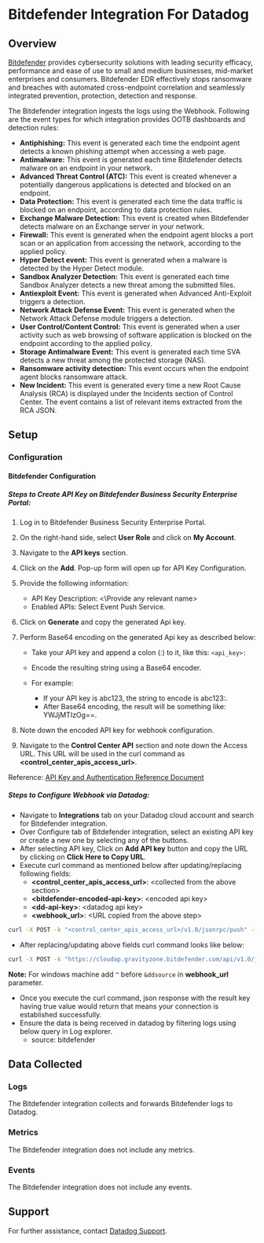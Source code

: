 # Bitdefender Integration For Datadog

## Overview

[Bitdefender][1] provides cybersecurity solutions with leading security efficacy, performance and ease of use to small and medium businesses, mid-market enterprises and consumers. Bitdefender EDR effectively stops ransomware and breaches with automated cross-endpoint correlation and seamlessly integrated prevention, protection, detection and response.

The Bitdefender integration ingests the logs using the Webhook. Following are the event types for which integration provides OOTB dashboards and detection rules:

- **Antiphishing:** This event is generated each time the endpoint agent detects a known phishing attempt when accessing a web page.
- **Antimalware:** This event is generated each time Bitdefender detects malware on an endpoint in your network.
- **Advanced Threat Control (ATC):** This event is created whenever a potentially dangerous applications is detected and blocked on an endpoint.
- **Data Protection:** This event is generated each time the data traffic is blocked on an endpoint, according to data protection rules.
- **Exchange Malware Detection:** This event is created when Bitdefender detects malware on an Exchange server in your network.
- **Firewall:** This event is generated when the endpoint agent blocks a port scan or an application from accessing the network, according to the applied policy.
- **Hyper Detect event:** This event is generated when a malware is detected by the Hyper Detect module.
- **Sandbox Analyzer Detection:** This event is generated each time Sandbox Analyzer detects a new threat among the submitted files.
- **Antiexploit Event:** This event is generated when Advanced Anti-Exploit triggers a detection.
- **Network Attack Defense Event:** This event is generated when the Network Attack Defense module triggers a detection.
- **User Control/Content Control:** This event is generated when a user activity such as web browsing of software application is blocked on the endpoint according to the applied policy.
- **Storage Antimalware Event:** This event is generated each time SVA detects a new threat among the protected storage (NAS).
- **Ransomware activity detection:** This event occurs when the endpoint agent blocks ransomware attack.
- **New Incident:** This event is generated every time a new Root Cause Analysis (RCA) is displayed under the Incidents section of Control Center. The event contains a list of relevant items extracted from the RCA JSON.

## Setup

### Configuration

#### Bitdefender Configuration

##### Steps to Create API Key on Bitdefender Business Security Enterprise Portal:
1. Log in to Bitdefender Business Security Enterprise Portal.
2. On the right-hand side, select **User Role** and click on **My Account**.
3. Navigate to the **API keys** section.
4. Click on the **Add**. Pop-up form will open up for API Key Configuration.
5. Provide the following information:
    - API Key Description: <\Provide any relevant name>
    - Enabled APIs: Select Event Push Service.
6. Click on **Generate** and copy the generated Api key. 
7. Perform Base64 encoding on the generated Api key as described below:
    - Take your API key and append a colon (\:) to it, like this: ```<api_key>:```
    - Encode the resulting string using a Base64 encoder.
    - For example:

      - If your API key is abc123, the string to encode is abc123:.
      - After Base64 encoding, the result will be something like: YWJjMTIzOg==.

8. Note down the encoded API key for webhook configuration.
9. Navigate to the **Control Center API** section and note down the Access URL. This URL will be used in the curl command as **\<control_center_apis_access_url>**.

Reference: [API Key and Authentication Reference Document][3]

##### Steps to Configure Webhook via Datadog:
- Navigate to **Integrations** tab on your Datadog cloud account and search for Bitdefender integration.
- Over Configure tab of Bitdefender integration, select an existing API key or create a new one by selecting any of the buttons.
- After selecting API key, Click on **Add API key** button and copy the URL by clicking on **Click Here to Copy URL**.
- Execute curl command as mentioned below after updating/replacing following fields: 
    - **\<control_center_apis_access_url>**: \<collected from the above section>
    - **\<bitdefender-encoded-api-key>**: \<encoded api key>
    - **\<dd-api-key>**: \<datadog api key>
    - **\<webhook_url>**:  \<URL copied from the above step>
```bash
curl -X POST -k "<control_center_apis_access_url>/v1.0/jsonrpc/push" --header "Authorization: Basic <bitdefender-encoded-api-key>" --header "Content-Type: application/json" --data "{\"params\": {\"status\": 1,\"serviceType\": \"jsonRPC\",\"serviceSettings\": {\"url\": \"<webhook_url>\",\"requireValidSslCertificate\": false,\"authorization\": \"<dd-api-key>\"},\"subscribeToEventTypes\": {\"av\": true,\"aph\": true,\"fw\": true,\"avc\": true,\"uc\": true,\"dp\": true,\"hd\": true,\"exchange-malware\": true,\"network-sandboxing\": true,\"new-incident\": true,\"antiexploit\": true,\"network-monitor\": true,\"ransomware-mitigation\": true,\"storage-antimalware\": true}},\"jsonrpc\": \"2.0\",\"method\": \"setPushEventSettings\",\"id\": \"bitdefender_push\"}"
```

- After replacing/updating above fields curl command looks like below:
```bash
curl -X POST -k "https://cloudap.gravityzone.bitdefender.com/api/v1.0/jsonrpc/push" --header "Authorization: Basic <bitdefender-encoded-api-key>" --header "Content-Type: application/json" --data "{\"params\": {\"status\": 1,\"serviceType\": \"jsonRPC\",\"serviceSettings\": {\"url\": \"https://http-intake.logs.datadoghq.com/api/v2/logs?dd-api-key=<dd-api-key>&ddsource=bitdefender\",\"requireValidSslCertificate\": false,\"authorization\": \"<dd-api-key>\"},\"subscribeToEventTypes\": {\"av\": true,\"aph\": true,\"fw\": true,\"avc\": true,\"uc\": true,\"dp\": true,\"hd\": true,\"exchange-malware\": true,\"network-sandboxing\": true\"new-incident\": true,\"antiexploit\": true,\"network-monitor\": true,\"ransomware-mitigation\": true,\"storage-antimalware\": true,}},\"jsonrpc\": \"2.0\",\"method\": \"setPushEventSettings\",\"id\": \"bitdefender_push\"}"

```
**Note:** For windows machine add `^` before `&ddsource` in **webhook_url** parameter.

	
- Once you execute the curl command, json response with the result key having true value would return that means your connection is established successfully.
- Ensure the data is being received in datadog by filtering logs using below query in Log explorer.
  - source: bitdefender

## Data Collected

### Logs

The Bitdefender integration collects and forwards Bitdefender logs to Datadog.

### Metrics

The Bitdefender integration does not include any metrics.

### Events

The Bitdefender integration does not include any events.

## Support

For further assistance, contact [Datadog Support][2].

[1]: https://www.bitdefender.com/en-in/business/products/endpoint-detection-response
[2]: https://docs.datadoghq.com/help/
[3]: https://www.bitdefender.com/business/support/en/77209-125277-public-api.html#UUID-2a74c3b5-6159-831d-4f8a-ca42797ce3b0_section-idm4640169987334432655171029621